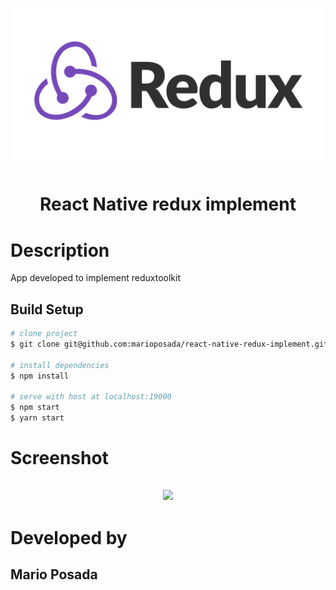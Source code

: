 <h1 align="center"> <img width="500" src="https://github.com/marioposada/assets/blob/main/redux/redux-logo-landscape.png" /> </h1>
<h1 align="center">  React Native redux implement  </h1>

# Description
App developed to implement reduxtoolkit

## Build Setup

``` bash
# clone project
$ git clone git@github.com:marioposada/react-native-redux-implement.git

# install dependencies
$ npm install

# serve with host at localhost:19000
$ npm start
$ yarn start
```
# Screenshot
<h2 align="center"> <img width="700" src="https://github.com/marioposada/assets/blob/main/redux/redux.gif" /> </h2>
                       
                       
# Developed by 
## Mario Posada
